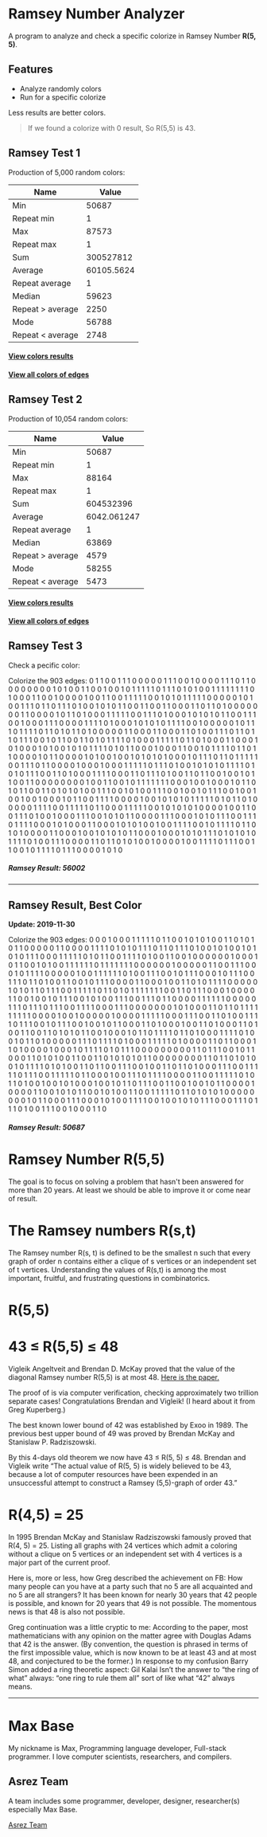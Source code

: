 # Ramsey Number Analyzer

A program to analyze and check a specific colorize in Ramsey Number **R(5, 5)**.

## Features

- Analyze randomly colors
- Run for a specific colorize

Less results are better colors.

> If we found a colorize with 0 result, So R(5,5) is 43.

## Ramsey Test 1

Production of 5,000 random colors:

| Name  | Value |
| ----- | ---- | 
| Min |	50687 |
| Repeat min |	1 |
| Max |	87573 |
| Repeat max | 	1 |
| Sum | 	300527812 |
| Average |	60105.5624 |
| Repeat average |	1 |
| Median | 	59623 |
| Repeat > average |	2250 |
| Mode |	56788 |
| Repeat < average	| 2748 |

#### [View colors results](1/graph-rank-result.txt)
#### [View all colors of edges](1/graph-result.txt)

## Ramsey Test 2

Production of 10,054 random colors:

| Name  | Value |
| ----- | ---- | 
| Min |	50687 |
| Repeat min |	1 |
| Max |	88164 |
| Repeat max | 	1 |
| Sum | 	604532396 |
| Average |	6042.061247 |
| Repeat average |	1 |
| Median | 	63869 |
| Repeat > average |	4579 |
| Mode |	58255 |
| Repeat < average	| 5473 |

#### [View colors results](2/graph-rank-result.txt)
#### [View all colors of edges](2/graph-result.txt)


## Ramsey Test 3

Check a pecific color:

Colorize the 903 edges: 0 1 1 0 0 1 1 1 0 0 0 0 0 1 1 1 0 0 1 0 0 0 0 1 1 1 0 1 1 0 0 0 0 0 0 0 0 1 0 1 0 0 1 1 0 0 1 0 0 1 0 1 1 1 1 1 0 1 1 1 0 1 0 1 0 0 1 1 1 1 1 1 1 1 0 1 0 0 0 1 1 0 0 1 0 0 0 0 1 0 0 1 1 0 0 1 1 1 1 1 0 0 1 0 1 0 1 1 1 1 1 0 0 0 0 0 1 0 1 0 0 1 1 1 0 1 1 0 1 1 1 0 1 0 0 1 0 1 0 1 1 0 0 1 1 0 0 1 1 0 0 0 1 1 0 1 1 0 1 0 0 0 0 0 0 0 1 1 0 0 0 0 1 0 1 1 0 1 0 0 0 1 1 1 1 1 0 0 1 1 1 0 1 0 0 0 1 0 1 0 1 0 1 1 0 0 1 1 1 0 0 1 0 0 0 1 1 1 0 0 0 0 1 1 1 1 0 1 0 0 0 1 0 1 0 1 0 1 1 1 1 0 0 1 0 0 0 0 0 1 0 1 1 1 0 1 1 1 1 0 1 1 0 1 0 1 1 0 1 0 0 0 0 0 1 1 0 0 0 1 1 0 0 0 1 1 0 1 0 0 1 1 1 0 1 1 0 1 1 0 1 1 1 0 0 1 0 1 1 0 0 1 1 0 1 0 1 1 1 1 0 1 0 0 0 1 1 1 1 1 0 1 1 0 1 0 0 0 1 1 0 0 0 1 0 1 0 0 0 1 0 1 0 0 1 0 1 0 1 1 1 1 0 1 0 1 1 0 0 0 1 0 0 0 1 1 0 0 1 0 1 1 1 1 0 1 1 0 1 1 0 0 0 0 1 0 1 1 0 0 0 0 1 0 1 0 0 1 0 0 1 0 1 0 1 0 1 0 0 0 1 0 1 1 1 0 1 1 0 1 1 1 1 1 0 0 1 1 1 0 1 1 0 0 0 0 1 0 0 0 1 0 0 0 1 1 1 1 1 0 1 1 1 0 1 0 0 1 0 1 0 1 0 1 1 1 1 0 1 0 1 0 1 1 1 0 0 1 1 0 1 0 0 0 1 1 1 1 0 0 0 1 1 0 1 1 1 0 1 0 0 1 1 0 1 1 0 0 1 0 0 1 0 1 1 0 0 1 1 0 0 0 0 0 0 0 0 1 0 0 1 1 0 0 1 0 1 1 1 1 1 1 1 0 0 0 1 0 0 1 0 0 0 1 0 1 1 0 1 0 1 1 0 0 1 1 0 1 0 1 0 1 0 0 1 1 1 0 0 1 0 1 0 0 1 1 1 0 0 1 0 0 1 0 1 1 1 0 0 1 0 0 1 0 0 1 0 0 1 0 0 0 1 0 1 1 0 0 1 1 1 1 0 0 0 0 1 0 0 1 0 1 0 1 0 1 1 1 1 1 0 1 0 1 1 0 1 0 0 0 0 0 1 1 1 1 0 0 1 1 1 1 1 0 1 1 0 0 0 1 1 1 1 1 0 0 1 0 1 0 1 0 1 0 0 0 0 1 0 0 1 1 0 0 1 1 1 0 1 0 0 1 0 0 0 1 1 1 0 0 1 0 1 0 1 1 0 0 0 0 1 1 1 0 0 0 1 0 1 0 1 1 1 0 0 1 1 1 0 1 1 1 1 0 0 0 1 0 1 0 0 0 1 1 0 0 0 1 0 1 0 1 0 0 1 0 0 1 1 1 1 0 0 1 0 1 1 1 1 0 1 1 0 1 0 1 0 0 0 0 1 1 0 0 0 1 0 0 1 0 1 0 1 0 1 1 0 0 0 1 0 0 0 1 0 1 0 1 1 1 0 1 0 1 0 1 0 1 1 1 1 0 1 0 0 1 1 1 0 0 0 0 1 1 0 1 1 0 1 0 1 0 0 1 0 0 0 0 1 0 0 1 1 1 1 0 1 1 1 0 0 1 1 0 0 1 0 1 1 1 1 0 1 1 1 0 0 0 0 1 0 1 0 

##### Ramsey Result: 56002

-------

## Ramsey Result, Best Color

**Update: 2019-11-30**

Colorize the 903 edges: 0 0 0 1 0 0 0 1 1 1 1 1 0 1 1 0 0 1 0 1 0 1 0 0 1 1 0 1 0 1 0 1 1 0 0 0 0 0 1 1 0 0 0 0 1 1 1 1 0 1 0 1 0 1 1 1 0 1 1 0 1 1 1 0 1 0 0 1 0 1 0 0 1 0 1 0 1 0 1 1 1 0 0 0 1 1 1 1 1 0 1 0 1 1 0 0 1 1 1 1 0 1 0 0 1 1 0 0 1 0 0 0 0 0 0 1 0 0 0 1 0 1 1 0 0 1 0 1 0 0 1 1 1 1 1 1 0 1 1 1 1 1 1 1 0 0 0 0 0 0 1 0 0 0 0 0 1 1 0 0 1 1 1 0 0 0 1 0 1 1 1 1 0 0 0 0 0 1 0 0 1 1 1 1 1 1 0 1 0 0 1 1 1 0 0 1 0 1 1 1 0 0 0 1 0 1 1 1 0 0 1 1 1 0 1 1 0 1 0 0 1 1 0 0 1 0 1 1 1 0 0 0 0 1 1 0 0 0 1 0 0 1 1 0 1 0 1 1 1 1 0 0 0 0 0 1 0 1 0 1 1 0 1 1 1 0 0 1 1 1 1 1 0 1 1 0 1 0 1 1 1 1 1 1 1 0 0 1 1 0 1 1 1 0 0 0 1 0 0 0 0 1 1 0 0 1 0 0 1 0 1 1 1 0 0 1 0 1 0 0 1 1 1 0 0 1 1 1 0 1 1 0 0 0 0 1 1 1 1 1 1 0 0 0 0 0 1 1 1 0 1 1 1 0 1 1 1 0 0 1 1 1 1 0 0 0 1 1 1 0 0 0 0 0 0 0 1 0 1 0 0 0 1 1 0 1 1 0 1 1 1 1 1 1 1 1 1 0 0 0 0 1 0 0 1 0 0 0 0 0 1 0 0 0 0 1 1 1 1 1 0 0 0 1 1 1 0 0 1 1 0 1 0 0 1 1 1 1 0 1 1 1 0 0 1 0 1 1 1 0 0 1 0 0 1 0 1 1 0 0 0 1 1 0 1 0 0 0 1 0 0 1 1 0 1 0 0 0 1 1 0 1 0 0 1 1 0 0 1 1 0 1 0 1 0 1 1 0 0 1 0 0 0 1 0 1 1 0 1 1 1 1 0 1 1 0 1 0 0 0 1 1 1 1 0 1 0 0 1 0 1 1 0 1 0 0 0 0 0 1 1 1 0 1 1 1 1 0 1 0 0 0 1 1 1 1 1 0 1 0 0 0 0 1 1 0 1 1 0 0 0 1 1 0 1 0 0 0 0 1 0 0 0 1 0 1 1 1 1 0 1 0 1 1 1 0 0 0 0 0 0 0 0 0 1 1 0 1 1 1 0 0 1 0 1 1 0 0 0 1 1 0 1 0 1 0 0 1 1 0 0 1 1 0 1 0 1 0 1 0 1 1 0 0 0 0 0 0 0 0 1 1 0 1 1 0 1 0 1 0 0 1 0 1 1 1 1 0 1 0 1 0 0 1 1 0 1 1 0 0 1 1 1 0 0 1 0 0 1 1 0 1 1 0 1 0 0 0 1 1 1 0 0 1 1 1 1 1 0 1 1 1 0 0 1 1 1 1 1 0 1 1 0 0 0 1 0 0 1 1 1 0 1 1 1 1 0 0 0 0 1 1 0 0 1 1 1 1 1 0 1 0 1 1 0 1 0 0 1 0 0 1 0 1 0 0 0 1 0 0 1 0 1 1 0 1 1 1 0 0 1 1 0 0 1 0 0 1 0 1 1 0 0 0 0 1 0 0 0 0 1 1 0 0 1 0 1 0 1 1 0 0 1 0 1 0 0 1 1 0 0 1 1 1 1 1 0 1 1 0 1 0 1 0 1 0 0 0 0 0 0 0 0 1 0 1 1 0 0 0 1 1 1 0 0 0 1 0 1 0 0 1 1 1 1 0 0 1 0 0 1 0 1 0 1 1 1 0 0 0 1 1 1 0 1 1 1 0 1 0 0 1 1 1 0 0 1 0 0 0 1 1 0 

##### Ramsey Result: 50687


# Ramsey Number R(5,5)

The goal is to focus on solving a problem that hasn't been answered for more than 20 years.
At least we should be able to improve it or come near of result.

# The Ramsey numbers R(s,t)

The Ramsey number R(s, t) is defined to be the smallest n such that every graph of order n contains either a clique of s vertices or an independent set of t vertices. Understanding the values of R(s,t) is among the most important, fruitful, and frustrating questions in combinatorics.

# R(5,5)

# 43 ≤ R(5,5) ≤ 48

Vigleik Angeltveit and  Brendan D. McKay proved that the value of the diagonal Ramsey number R(5,5) is at most 48. [Here is the paper.](https://arxiv.org/abs/1703.08768)

The proof of  is via computer verification, checking approximately two trillion separate cases! Congratulations Brendan and Vigleik! (I heard about it from Greg Kuperberg.)

The best known lower bound of 42 was established  by Exoo in 1989.  The previous best upper bound of 49 was proved by Brendan McKay and Stanislaw P. Radziszowski.

By this 4-days old theorem we now have 43 ≤ R(5, 5) ≤ 48. Brendan and Vigleik write “The actual value of R(5, 5) is widely believed to be 43, because a lot of computer resources have been expended in an unsuccessful attempt to construct a Ramsey (5,5)-graph of order 43.” 

# R(4,5) = 25

In 1995 Brendan McKay and Stanislaw Radziszowski famously proved that R(4, 5) = 25. Listing all graphs with 24 vertices which admit a coloring without a clique on 5 vertices or an independent set with 4 vertices is a major part of the current proof.

Here is, more or less,  how Greg described the achievement on FB: How many people can you have at a party such that no 5 are all acquainted and no 5 are all strangers? It has been known for nearly 30 years that 42 people is possible, and known for 20 years that 49 is not possible. The momentous news  is that 48 is also not possible.

Greg continuation was a little cryptic to me: According to the paper, most mathematicians with any opinion on the matter agree with Douglas Adams that 42 is the answer. (By convention, the question is phrased in terms of the first impossible value, which is now known to be at least 43 and at most 48, and conjectured to be the former.) In response to my confusion Barry Simon added a ring theoretic aspect:  Gil Kalai Isn’t the answer to “the ring of what” always: “one ring to rule them all” sort of like what “42” always means. 

---------

# Max Base

My nickname is Max, Programming language developer, Full-stack programmer. I love computer scientists, researchers, and compilers.

## Asrez Team

A team includes some programmer, developer, designer, researcher(s) especially Max Base.

[Asrez Team](https://www.asrez.com/)
